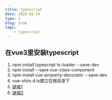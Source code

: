 ```yaml
---
title: typescript
date: 2020-02-24
type: 3
blog: true
tags:
    - typescript
---
```


## 在vue3里安装typescript
1. npm install typescript ts-loader --save-dev
2. npm install --save vue-class-component
3. npm install vue-property-decorator --save-dev
4. vue-shim.d.ts建立在根目录下
5. [链接1](https://www.cnblogs.com/zhongchao666/p/11207117.html)
6. [链接2](https://blog.csdn.net/kaelyn_X/article/details/85019575?utm_medium=distribute.pc_aggpage_search_result.none-task-blog-2~aggregatepage~first_rank_v2~rank_aggregation-4-85019575.pc_agg_rank_aggregation&utm_term=typescript%E7%BB%93%E5%90%88vue&spm=1000.2123.3001.4430)



